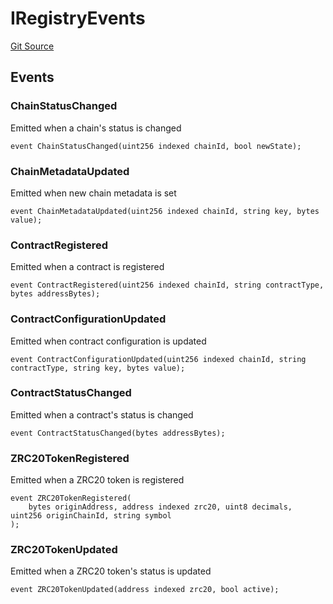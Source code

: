 # IRegistryEvents
[Git Source](https://github.com/zeta-chain/protocol-contracts/blob/main/contracts/evm/interfaces/IRegistry.sol)


## Events
### ChainStatusChanged
Emitted when a chain's status is changed


```solidity
event ChainStatusChanged(uint256 indexed chainId, bool newState);
```

### ChainMetadataUpdated
Emitted when new chain metadata is set


```solidity
event ChainMetadataUpdated(uint256 indexed chainId, string key, bytes value);
```

### ContractRegistered
Emitted when a contract is registered


```solidity
event ContractRegistered(uint256 indexed chainId, string contractType, bytes addressBytes);
```

### ContractConfigurationUpdated
Emitted when contract configuration is updated


```solidity
event ContractConfigurationUpdated(uint256 indexed chainId, string contractType, string key, bytes value);
```

### ContractStatusChanged
Emitted when a contract's status is changed


```solidity
event ContractStatusChanged(bytes addressBytes);
```

### ZRC20TokenRegistered
Emitted when a ZRC20 token is registered


```solidity
event ZRC20TokenRegistered(
    bytes originAddress, address indexed zrc20, uint8 decimals, uint256 originChainId, string symbol
);
```

### ZRC20TokenUpdated
Emitted when a ZRC20 token's status is updated


```solidity
event ZRC20TokenUpdated(address indexed zrc20, bool active);
```

